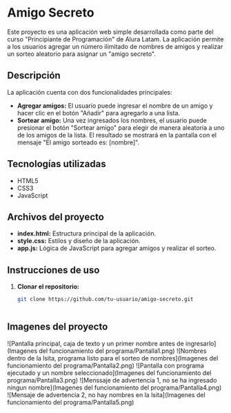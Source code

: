 # Amigo Secreto

Este proyecto es una aplicación web simple desarrollada como parte del curso "Principiante de Programación" de Alura Latam. La aplicación permite a los usuarios agregar un número ilimitado de nombres de amigos y realizar un sorteo aleatorio para asignar un "amigo secreto".

## Descripción

La aplicación cuenta con dos funcionalidades principales:

- **Agregar amigos:** El usuario puede ingresar el nombre de un amigo y hacer clic en el botón "Añadir" para agregarlo a una lista.
- **Sortear amigo:** Una vez ingresados los nombres, el usuario puede presionar el botón "Sortear amigo" para elegir de manera aleatoria a uno de los amigos de la lista. El resultado se mostrará en la pantalla con el mensaje "El amigo sorteado es: [nombre]".

## Tecnologías utilizadas

- HTML5
- CSS3
- JavaScript

## Archivos del proyecto

- **index.html:** Estructura principal de la aplicación.
- **style.css:** Estilos y diseño de la aplicación.
- **app.js:** Lógica de JavaScript para agregar amigos y realizar el sorteo.

## Instrucciones de uso

1. **Clonar el repositorio:**

   ```bash
   git clone https://github.com/tu-usuario/amigo-secreto.git



## Imagenes del proyecto

![Pantalla principal, caja de texto y un primer nombre antes de ingresarlo](Imagenes del funcionamiento del programa/Pantalla1.png)
![Nombres dentro de la lsita, programa listo para el sorteo de nombres](Imagenes del funcionamiento del programa/Pantalla2.png)
![Pantalla con programa ejecutado y un nombre seleccionado](Imagenes del funcionamiento del programa/Pantalla3.png)
![Menssaje de advertencia 1, no se ha ingresado ningun nombre](Imagenes del funcionamiento del programa/Pantalla4.png)
![Mensaje de advertencia 2, no hay nombres en la lsita](Imagenes del funcionamiento del programa/Pantalla5.png)

